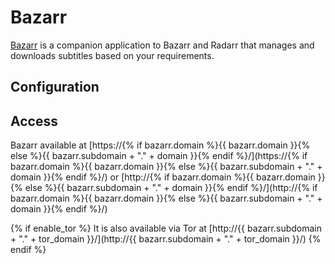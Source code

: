 # Bazarr

[Bazarr](https://www.bazarr.media/) is a companion application to Bazarr and Radarr that manages and downloads subtitles based on your requirements. 

## Configuration

## Access

Bazarr available at [https://{% if bazarr.domain %}{{ bazarr.domain }}{% else %}{{ bazarr.subdomain + "." + domain }}{% endif %}/](https://{% if bazarr.domain %}{{ bazarr.domain }}{% else %}{{ bazarr.subdomain + "." + domain }}{% endif %}/) or [http://{% if bazarr.domain %}{{ bazarr.domain }}{% else %}{{ bazarr.subdomain + "." + domain }}{% endif %}/](http://{% if bazarr.domain %}{{ bazarr.domain }}{% else %}{{ bazarr.subdomain + "." + domain }}{% endif %}/)

{% if enable_tor %}
It is also available via Tor at [http://{{ bazarr.subdomain + "." + tor_domain }}/](http://{{ bazarr.subdomain + "." + tor_domain }}/)
{% endif %}
